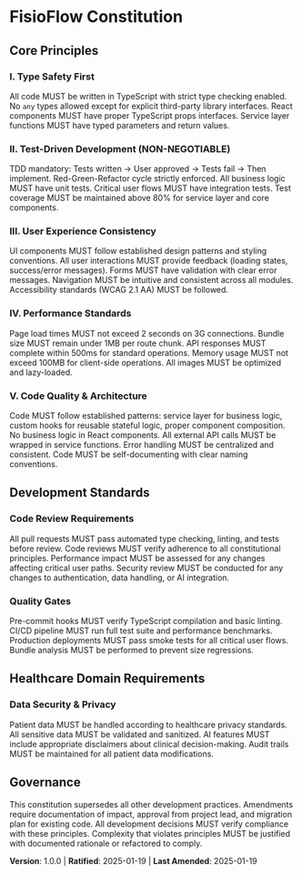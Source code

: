 <!--
SYNC IMPACT REPORT
==================
Version Change: Template → 1.0.0 (Initial constitution creation)

Modified Principles:
- NEW: I. Type Safety First
- NEW: II. Test-Driven Development (NON-NEGOTIABLE)
- NEW: III. User Experience Consistency
- NEW: IV. Performance Standards
- NEW: V. Code Quality & Architecture

Added Sections:
- Development Standards (Code Review Requirements, Quality Gates)
- Healthcare Domain Requirements (Data Security & Privacy)
- Governance

Removed Sections: None (initial creation)

Templates Updated:
✅ .specify/templates/plan-template.md - Constitution Check section updated with specific gates
✅ .specify/templates/spec-template.md - No changes needed (constitution-agnostic)
✅ .specify/templates/tasks-template.md - No changes needed (constitution-agnostic)

Follow-up TODOs: None
-->

# FisioFlow Constitution

## Core Principles

### I. Type Safety First
All code MUST be written in TypeScript with strict type checking enabled. No `any` types allowed except for explicit third-party library interfaces. React components MUST have proper TypeScript props interfaces. Service layer functions MUST have typed parameters and return values.

### II. Test-Driven Development (NON-NEGOTIABLE)
TDD mandatory: Tests written → User approved → Tests fail → Then implement. Red-Green-Refactor cycle strictly enforced. All business logic MUST have unit tests. Critical user flows MUST have integration tests. Test coverage MUST be maintained above 80% for service layer and core components.

### III. User Experience Consistency
UI components MUST follow established design patterns and styling conventions. All user interactions MUST provide feedback (loading states, success/error messages). Forms MUST have validation with clear error messages. Navigation MUST be intuitive and consistent across all modules. Accessibility standards (WCAG 2.1 AA) MUST be followed.

### IV. Performance Standards
Page load times MUST not exceed 2 seconds on 3G connections. Bundle size MUST remain under 1MB per route chunk. API responses MUST complete within 500ms for standard operations. Memory usage MUST not exceed 100MB for client-side operations. All images MUST be optimized and lazy-loaded.

### V. Code Quality & Architecture
Code MUST follow established patterns: service layer for business logic, custom hooks for reusable stateful logic, proper component composition. No business logic in React components. All external API calls MUST be wrapped in service functions. Error handling MUST be centralized and consistent. Code MUST be self-documenting with clear naming conventions.

## Development Standards

### Code Review Requirements
All pull requests MUST pass automated type checking, linting, and tests before review. Code reviews MUST verify adherence to all constitutional principles. Performance impact MUST be assessed for any changes affecting critical user paths. Security review MUST be conducted for any changes to authentication, data handling, or AI integration.

### Quality Gates
Pre-commit hooks MUST verify TypeScript compilation and basic linting. CI/CD pipeline MUST run full test suite and performance benchmarks. Production deployments MUST pass smoke tests for all critical user flows. Bundle analysis MUST be performed to prevent size regressions.

## Healthcare Domain Requirements

### Data Security & Privacy
Patient data MUST be handled according to healthcare privacy standards. All sensitive data MUST be validated and sanitized. AI features MUST include appropriate disclaimers about clinical decision-making. Audit trails MUST be maintained for all patient data modifications.

## Governance

This constitution supersedes all other development practices. Amendments require documentation of impact, approval from project lead, and migration plan for existing code. All development decisions MUST verify compliance with these principles. Complexity that violates principles MUST be justified with documented rationale or refactored to comply.

**Version**: 1.0.0 | **Ratified**: 2025-01-19 | **Last Amended**: 2025-01-19